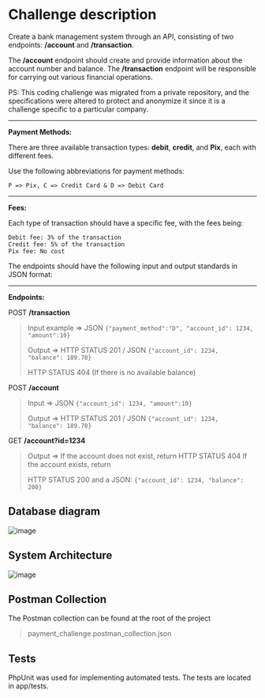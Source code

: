 # Challenge description

Create a bank management system through an API, consisting of two endpoints: **/account** and **/transaction**. 

The **/account** endpoint should create and provide information about the account number and balance. The **/transaction** endpoint will be responsible for carrying out various financial operations.

PS: This coding challenge was migrated from a private repository, and the specifications were altered to protect and anonymize it since it is a challenge specific to a particular company.

___
**Payment Methods:**

There are three available transaction types: **debit**, **credit**, and **Pix**, each with different fees.

Use the following abbreviations for payment methods:

    P => Pix, C => Credit Card & D => Debit Card
___
**Fees:**

Each type of transaction should have a specific fee, with the fees being:

    Debit fee: 3% of the transaction
    Credit fee: 5% of the transaction
    Pix fee: No cost

The endpoints should have the following input and output standards in JSON format:
___
**Endpoints:**

POST **/transaction**

> Input example => JSON `{"payment_method":"D", "account_id": 1234, "amount":10}`
> 
> Output => HTTP STATUS 201 / JSON `{"account_id": 1234, "balance": 189.70}`
> 
> HTTP STATUS 404 (If there is no available balance)

POST **/account**

> Input => JSON `{"account_id": 1234, "amount":10}`
> 
> Output => HTTP STATUS 201 / JSON `{"account_id": 1234, "balance": 189.70}`

GET **/account?id=1234**

> Output => If the account does not exist, return HTTP STATUS 404 If the account exists, return
> 
> HTTP STATUS 200 and a JSON: `{"account_id": 1234, "balance": 200}`

## Database diagram
![image](https://github.com/CaioMatInt/payment_challenge/assets/40992883/aa649f6e-713d-4a32-be69-b5151b1a73fb)

## System Architecture
![image](https://user-images.githubusercontent.com/40992883/178123101-c9fb1ecf-d56b-4237-b4cc-526d33aa79d3.png)

## Postman Collection
The Postman collection can be found at the root of the project
> payment_challenge.postman_collection.json

## Tests
PhpUnit was used for implementing automated tests. The tests are located in app/tests.
